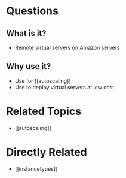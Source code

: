 # Questions
## What is it?
- Remote virtual servers on Amazon servers
## Why use it?
- Use for [[autoscaling]]
- Use to deploy virtual servers at low cost

# Related Topics
- [[autoscaling]]

# Directly Related
- [[instancetypes]]
